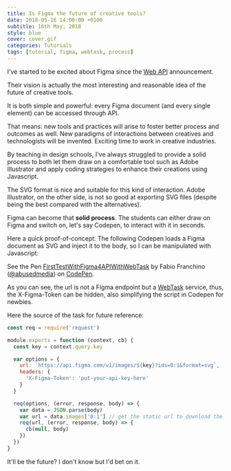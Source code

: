 ```yaml
---
title: Is Figma the future of creative tools?
date: 2018-05-16 14:00:00 +0100
subtitle: 16th May, 2018
style: blue
cover: cover.gif
categories: Tutorials
tags: [tutorial, figma, webtask, process]
---
```


I've started to be excited about Figma since the [Web API](https://www.figma.com/developers) announcement.

Their vision is actually the most interesting and reasonable idea of the future of creative tools.

It is both simple and powerful: every Figma document (and every single element) can be accessed through API.

That means: new tools and practices will arise to foster better process and outcomes as well. New paradigms of interactions between creatives and technologists will be invented. Exciting time to work in creative industries.

By teaching in design schools, I've always struggled to provide a solid process to both let them draw on a comfortable tool such as Adobe Illustrator and apply coding strategies to enhance their creations using Javascript.

The SVG format is nice and suitable for this kind of interaction. Adobe Illustrator, on the other side, is not so good at exporting SVG files (despite being the best compared with the alternatives).

Figma can become that **solid process**. The students can either draw on Figma and switch on, let's say Codepen, to interact with it in seconds.

Here a quick proof-of-concept. The following Codepen loads a Figma document as SVG and inject it to the body, so I can be manipulated with Javascript:

<p data-height="265" data-theme-id="light" data-slug-hash="pVvVBz" data-default-tab="js,result" data-user="abusedmedia" data-embed-version="2" data-pen-title="FirstTestWithFigma4APIWithWebTask" class="codepen">See the Pen <a href="https://codepen.io/abusedmedia/pen/pVvVBz/">FirstTestWithFigma4APIWithWebTask</a> by Fabio Franchino (<a href="https://codepen.io/abusedmedia">@abusedmedia</a>) on <a href="https://codepen.io">CodePen</a>.</p>
<script async src="https://static.codepen.io/assets/embed/ei.js"></script>

As you can see, the url is not a Figma endpoint but a [WebTask](https://webtask.io/) service, thus, the X-Figma-Token can be hidden, also simplifying the script in Codepen for newbies.

Here the source of the task for future reference:

```javascript
const req = require('request')

module.exports = function (context, cb) {
  const key = context.query.key

  var options = {
    url: `https://api.figma.com/v1/images/${key}?ids=0:1&format=svg`,
    headers: {
      'X-Figma-Token': 'put-your-api-key-here'
    }
  }

  req(options, (error, response, body) => {
    var data = JSON.parse(body)
    var url = data.images['0:1'] // get the static url to download the SVG file
    req(url, (error, response, body) => {
      cb(null, body)
    })
  })
}
```

It'll be the future? I don't know but I'd bet on it.



